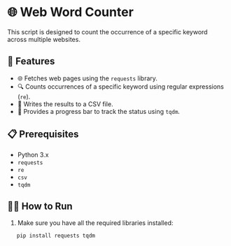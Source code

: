 # 🌐 Web Word Counter 

This script is designed to count the occurrence of a specific keyword across multiple websites.

## 🌟 Features 
- 🌐 Fetches web pages using the `requests` library.
- 🔍 Counts occurrences of a specific keyword using regular expressions (`re`).
- 📝 Writes the results to a CSV file.
- 🚀 Provides a progress bar to track the status using `tqdm`.

## 📋 Prerequisites 
- Python 3.x
- `requests`
- `re`
- `csv`
- `tqdm`

## 🏃‍♂️ How to Run 
1. Make sure you have all the required libraries installed:

```
   pip install requests tqdm

```